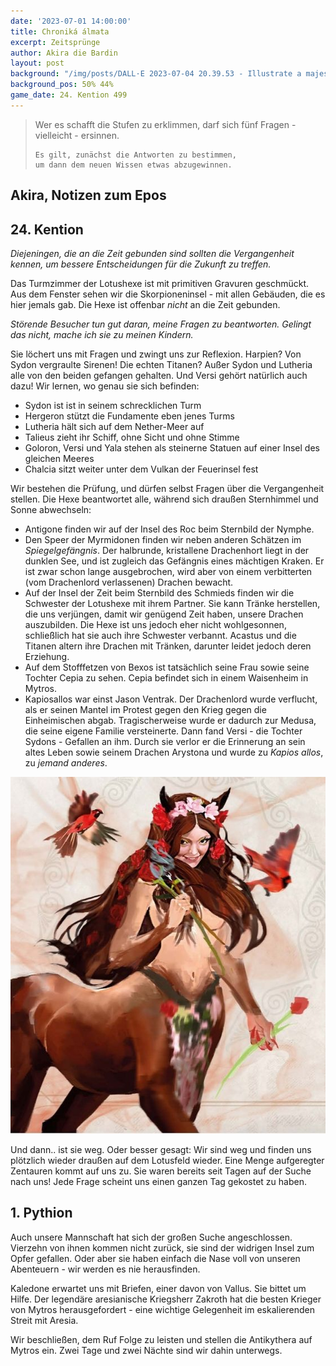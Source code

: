 ```yaml
---
date: '2023-07-01 14:00:00'
title: Chroniká álmata
excerpt: Zeitsprünge
author: Akira die Bardin
layout: post
background: "/img/posts/DALL·E 2023-07-04 20.39.53 - Illustrate a majestic city of brilliant white limestone emerging from the rocky waters of the Cerulean Gulf. The city should have towering spires and.png"
background_pos: 50% 44%
game_date: 24. Kention 499
---
```


<div class="rhyme">
  <blockquote>
    Wer es schafft die Stufen zu erklimmen,
    darf sich fünf Fragen - vielleicht - ersinnen.

    Es gilt, zunächst die Antworten zu bestimmen,
    um dann dem neuen Wissen etwas abzugewinnen.
  </blockquote>
</div>

## Akira, Notizen zum Epos

## 24. Kention

_Diejeningen, die an die Zeit gebunden sind sollten die Vergangenheit kennen, um bessere Entscheidungen für die Zukunft zu treffen._

Das Turmzimmer der Lotushexe ist mit primitiven Gravuren geschmückt. Aus dem Fenster sehen wir die Skorpioneninsel - mit allen Gebäuden, die es hier jemals gab. Die Hexe ist offenbar _nicht_ an die Zeit gebunden.

_Störende Besucher tun gut daran, meine Fragen zu beantworten. Gelingt das nicht, mache ich sie zu meinen Kindern._

Sie löchert uns mit Fragen und zwingt uns zur Reflexion. Harpien? Von Sydon vergraulte Sirenen! Die echten Titanen? Außer Sydon und Lutheria alle von den beiden gefangen gehalten. Und Versi gehört natürlich auch dazu! Wir lernen, wo genau sie sich befinden:

* Sydon ist ist in seinem schrecklichen Turm
* Hergeron stützt die Fundamente eben jenes Turms
* Lutheria hält sich auf dem Nether-Meer auf
* Talieus zieht ihr Schiff, ohne Sicht und ohne Stimme
* Goloron, Versi und Yala stehen als steinerne Statuen auf einer Insel des gleichen Meeres
* Chalcia sitzt weiter unter dem Vulkan der Feuerinsel fest

Wir bestehen die Prüfung, und dürfen selbst Fragen über die Vergangenheit stellen. Die Hexe beantwortet alle, während sich draußen Sternhimmel und Sonne abwechseln:

* Antigone finden wir auf der Insel des Roc beim Sternbild der Nymphe.
* Den Speer der Myrmidonen finden wir neben anderen Schätzen im _Spiegelgefängnis_. Der halbrunde, kristallene Drachenhort liegt in der dunklen See, und ist zugleich das Gefängnis eines mächtigen Kraken. Er ist zwar schon lange ausgebrochen, wird aber von einem verbitterten (vom Drachenlord verlassenen) Drachen bewacht.
* Auf der Insel der Zeit beim Sternbild des Schmieds finden wir die Schwester der Lotushexe mit ihrem Partner. Sie kann Tränke herstellen, die uns verjüngen, damit wir genügend Zeit haben, unsere Drachen auszubilden. Die Hexe ist uns jedoch eher nicht wohlgesonnen, schließlich hat sie auch ihre Schwester verbannt. Acastus und die Titanen altern ihre Drachen mit Tränken, darunter leidet jedoch deren Erziehung.
* Auf dem Stofffetzen von Bexos ist tatsächlich seine Frau sowie seine Tochter Cepia zu sehen. Cepia befindet sich in einem Waisenheim in Mytros.
* Kapiosallos war einst Jason Ventrak. Der Drachenlord wurde verflucht, als er seinen Mantel im Protest gegen den Krieg gegen die Einheimischen abgab. Tragischerweise wurde er dadurch zur Medusa, die seine eigene Familie versteinerte. Dann fand Versi - die Tochter Sydons - Gefallen an ihm. Durch sie verlor er die Erinnerung an sein altes Leben sowie seinem Drachen Arystona und wurde zu _Kapios allos_, zu _jemand anderes_.

![Nessa.png](/img/posts/Nessa.png)

Und dann.. ist sie weg. Oder besser gesagt: Wir sind weg und finden uns plötzlich wieder draußen auf dem Lotusfeld wieder. Eine Menge aufgeregter Zentauren kommt auf uns zu. Sie waren bereits seit Tagen auf der Suche nach uns! Jede Frage scheint uns einen ganzen Tag gekostet zu haben.

## 1. Pythion

Auch unsere Mannschaft hat sich der großen Suche angeschlossen. Vierzehn von ihnen kommen nicht zurück, sie sind der widrigen Insel zum Opfer gefallen. Oder aber sie haben einfach die Nase voll von unseren Abenteuern - wir werden es nie herausfinden.

Kaledone erwartet uns mit Briefen, einer davon von Vallus. Sie bittet um Hilfe. Der legendäre aresianische Kriegsherr Zakroth hat die besten Krieger von Mytros herausgefordert - eine wichtige Gelegenheit im eskalierenden Streit mit Aresia.

Wir beschließen, dem Ruf Folge zu leisten und stellen die Antikythera auf Mytros ein. Zwei Tage und zwei Nächte sind wir dahin unterwegs.


<!--
## 3. Pythion

Unser Herausforderer Zakroth ist verdächtig alt. Laut Kefer kann er gut mit seinen Hörnern kämpfen. Kann sich vlt. in stier verwandeln - besonders schrecklich bei Zakroth. Er gilt oft als Verrückt, hat eine Festung bzw. Gefängnis.
-->
